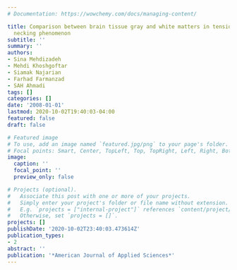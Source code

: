 ```yaml
---
# Documentation: https://wowchemy.com/docs/managing-content/

title: Comparison between brain tissue gray and white matters in tension including
  necking phenomenon
subtitle: ''
summary: ''
authors:
- Sina Mehdizadeh
- Mehdi Khoshgoftar
- Siamak Najarian
- Farhad Farmanzad
- SAH Ahmadi
tags: []
categories: []
date: '2008-01-01'
lastmod: 2020-10-02T19:40:03-04:00
featured: false
draft: false

# Featured image
# To use, add an image named `featured.jpg/png` to your page's folder.
# Focal points: Smart, Center, TopLeft, Top, TopRight, Left, Right, BottomLeft, Bottom, BottomRight.
image:
  caption: ''
  focal_point: ''
  preview_only: false

# Projects (optional).
#   Associate this post with one or more of your projects.
#   Simply enter your project's folder or file name without extension.
#   E.g. `projects = ["internal-project"]` references `content/project/deep-learning/index.md`.
#   Otherwise, set `projects = []`.
projects: []
publishDate: '2020-10-02T23:40:03.473614Z'
publication_types:
- 2
abstract: ''
publication: '*American Journal of Applied Sciences*'
---
```


